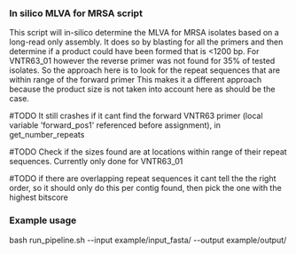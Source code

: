 ### In silico MLVA for MRSA script
This script will in-silico determine the MLVA for MRSA isolates based on a long-read only assembly.
It does so by blasting for all the primers and then determine if a product could have been formed that is <1200 bp.
For VNTR63_01 however the reverse primer was not found for 35% of tested isolates. So the approach here is to look for the repeat sequences that are within range of the forward primer
This makes it a different approach because the product size is not taken into account here as should be the case. 


#TODO It still crashes if it cant find the forward VNTR63 primer (local variable 'forward_pos1' referenced before assignment), in get_number_repeats

#TODO Check if the sizes found are at locations within range of their repeat sequences. Currently only done for VNTR63_01

#TODO if there are overlapping repeat sequences it cant tell the the right order, so it should only do this per contig found, then pick the one with the highest bitscore

### Example usage ###

bash run_pipeline.sh --input example/input_fasta/ --output example/output/